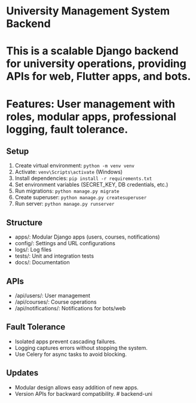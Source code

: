 # University Management System Backend
# This is a scalable Django backend for university operations, providing APIs for web, Flutter apps, and bots.
# Features: User management with roles, modular apps, professional logging, fault tolerance.

## Setup
1. Create virtual environment: `python -m venv venv`
2. Activate: `venv\Scripts\activate` (Windows)
3. Install dependencies: `pip install -r requirements.txt`
4. Set environment variables (SECRET_KEY, DB credentials, etc.)
5. Run migrations: `python manage.py migrate`
6. Create superuser: `python manage.py createsuperuser`
7. Run server: `python manage.py runserver`

## Structure
- apps/: Modular Django apps (users, courses, notifications)
- config/: Settings and URL configurations
- logs/: Log files
- tests/: Unit and integration tests
- docs/: Documentation

## APIs
- /api/users/: User management
- /api/courses/: Course operations
- /api/notifications/: Notifications for bots/web

## Fault Tolerance
- Isolated apps prevent cascading failures.
- Logging captures errors without stopping the system.
- Use Celery for async tasks to avoid blocking.

## Updates
- Modular design allows easy addition of new apps.
- Version APIs for backward compatibility.
#   b a c k e n d - u n i  
 